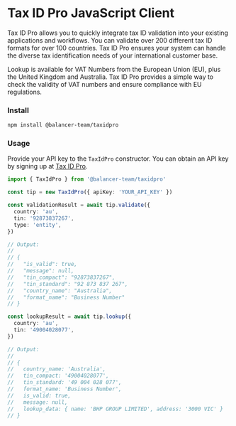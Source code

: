 # Tax ID Pro JavaScript Client

Tax ID Pro allows you to quickly integrate tax ID validation into your existing applications and workflows. You can validate over 200 different tax ID formats for over 100 countries. Tax ID Pro ensures your system can handle the diverse tax identification needs of your international customer base.

Lookup is available for VAT Numbers from the European Union (EU), plus the United Kingdom and Australia. Tax ID Pro provides a simple way to check the validity of VAT numbers and ensure compliance with EU regulations.

### Install

```bash
npm install @balancer-team/taxidpro
```

### Usage

Provide your API key to the `TaxIdPro` constructor. You can obtain an API key by signing up at [Tax ID Pro](https://taxid.pro/).

```ts
import { TaxIdPro } from '@balancer-team/taxidpro'

const tip = new TaxIdPro({ apiKey: 'YOUR_API_KEY' })

const validationResult = await tip.validate({
  country: 'au',
  tin: '92873837267',
  type: 'entity',
})

// Output:
//
// {
//   "is_valid": true,
//   "message": null,
//   "tin_compact": "92873837267",
//   "tin_standard": "92 873 837 267",
//   "country_name": "Australia",
//   "format_name": "Business Number"
// }

const lookupResult = await tip.lookup({
  country: 'au',
  tin: '49004028077',
})

// Output:
//
// {
//   country_name: 'Australia',
//   tin_compact: '49004028077',
//   tin_standard: '49 004 028 077',
//   format_name: 'Business Number',
//   is_valid: true,
//   message: null,
//   lookup_data: { name: 'BHP GROUP LIMITED', address: '3000 VIC' }
// }
```
